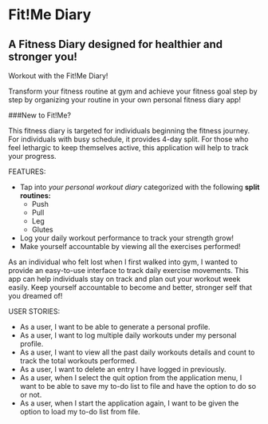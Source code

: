 # Fit!Me Diary

## A Fitness Diary designed for healthier and stronger you!

Workout with the Fit!Me Diary!

Transform your fitness routine at gym and achieve your fitness goal step by step by organizing your routine 
in your own personal fitness diary app!

###New to Fit!Me? 

This fitness diary is targeted for individuals beginning the fitness journey. For individuals with busy schedule, 
it provides 4-day split. For those who feel lethargic to keep themselves active, this application will help to track
your progress. 


FEATURES:

- Tap into *your personal workout diary* categorized with the following **split routines:**
    - Push
    - Pull
    - Leg
    - Glutes
- Log your daily workout performance to track your strength grow!
- Make yourself accountable by viewing all the exercises performed!

As an individual who felt lost when I first walked into gym, I wanted to provide an easy-to-use interface to 
track daily exercise movements. This app can help individuals stay on track and plan out your workout week easily. 
Keep yourself accountable to become and better, stronger self that you dreamed of! 

USER STORIES:

- As a user, I want to be able to generate a personal profile.
- As a user, I want to log multiple daily workouts under my personal profile.
- As a user, I want to view all the past daily workouts details and count to track the total workouts performed.
- As a user, I want to delete an entry I have logged in previously.
- As a user, when I select the quit option from the application menu, I want to be able to save my to-do list to file and have the option to do so or not.
- As a user, when I start the application again, I want to be given the option to load my to-do list from file.

